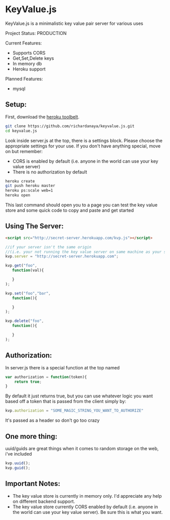 KeyValue.js
===

KeyValue.js is a minimalistic key value pair server for various uses

Project Status: PRODUCTION

Current Features:
* Supports CORS
* Get,Set,Delete keys
* In memory db
* Heroku support

Planned Features:
* mysql

Setup:
----

First, download the [heroku toolbelt](https://toolbelt.heroku.com/).

```Bash
git clone https://github.com/richardanaya/keyvalue.js.git
cd keyvalue.js
```

Look inside server.js at the top, there is a settings block.  Please choose the appropriate settings for your use.  If you don't have anything special, move on but remember:
* CORS is enabled by default (i.e. anyone in the world can use your key value server)
* There is no authorization by default

```Bash
heroku create
git push heroku master
heroku ps:scale web=1
heroku open
```

This last command should open you to a page you can test the key value store and some quick code to copy and paste and get started

Using The Server:
---

```HTML
<script src="http://secret-server.herokuapp.com/kvp.js"></script>
```

```Javascript
//if your server isn't the same origin 
//(i.e. your not running the key value server on same machine as your site)
kvp.server = "http://secret-server.herokuapp.com";

kvp.get("foo",
   function(val){

   }
);

kvp.set("foo","bar",
   function(){

   }
);

kvp.delete("foo",
   function(){

   }
);
```

Authorization:
---

In server.js there is a special function at the top named

```Javascript
var authorization = function(token){
    return true;
}
```

By default it just returns true, but you can use whatever logic you want based off a token that is passed from the client simply by:

```Javascript
kvp.authorization = "SOME_MAGIC_STRING_YOU_WANT_TO_AUTHORIZE"
```

It's passed as a header so don't go too crazy

One more thing:
---

uuid/guids are great things when it comes to random storage on the web, i've included

```Javascript
kvp.uuid();
kvp.guid();
```

Important Notes:
---
* The key value store is currently in memory only. I'd appreciate any help on different backend support.
* The key value store currently CORS enabled by default (i.e. anyone in the world can use your key value server). Be sure this is what you want.
